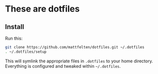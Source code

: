 # These are dotfiles

## Install

Run this:

```sh
git clone https://github.com/mattfelten/dotfiles.git ~/.dotfiles
. ~/.dotfiles/setup
```

This will symlink the appropriate files in `.dotfiles` to your home directory.
Everything is configured and tweaked within `~/.dotfiles`.
